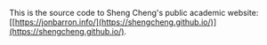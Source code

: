 This is the source code to Sheng Cheng's public academic website: [[https://jonbarron.info/](https://shengcheng.github.io/)](https://shengcheng.github.io/).
